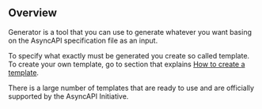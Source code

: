 ## Overview

Generator is a tool that you can use to generate whatever you want basing on the AsyncAPI specification file as an input.

To specify what exactly must be generated you create so called template. To create your own template, go to section that explains [How to create a template](https://github.com/asyncapi/generator#how-to-create-a-template).

There is a large number of templates that are ready to use and are officially supported by the AsyncAPI Initiative.